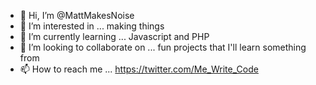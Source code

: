 - 👋 Hi, I’m @MattMakesNoise
- 👀 I’m interested in ... making things
- 🌱 I’m currently learning ... Javascript and PHP
- 💞️ I’m looking to collaborate on ... fun projects that I'll learn something from
- 📫 How to reach me ... https://twitter.com/Me_Write_Code

<!---
MattMakesNoise/MattMakesNoise is a ✨ special ✨ repository because its `README.md` (this file) appears on your GitHub profile.
You can click the Preview link to take a look at your changes.
--->
